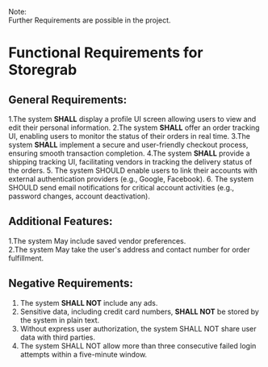Note: <br>
Further Requirements are possible in the project.

# Functional Requirements for Storegrab <br>
## General Requirements:
1.The system **SHALL** display a profile UI screen allowing users to view and edit their personal information.
2.The system **SHALL** offer an order tracking UI, enabling users to monitor the status of their orders in real time.
3.The system **SHALL** implement a secure and user-friendly checkout process, ensuring smooth transaction completion.
4.The system **SHALL** provide a shipping tracking UI, facilitating vendors in tracking the delivery status of the orders.
5. The system SHOULD enable users to link their accounts with external authentication providers (e.g., Google, Facebook).
6. The system SHOULD send email notifications for critical account activities (e.g., password changes, account deactivation).

## Additional Features:
1.The system May include saved vendor preferences.<br>
2.The system May take the user's address and contact number for order fulfillment.

## Negative Requirements:

1. The system **SHALL NOT** include any ads.
2. Sensitive data, including credit card numbers, **SHALL NOT** be stored by the system in plain text.
3. Without express user authorization, the system SHALL NOT share user data with third parties.
4. The system SHALL NOT allow more than three consecutive failed login attempts within a five-minute window.
